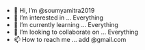 - 👋 Hi, I’m @soumyamitra2019
- 👀 I’m interested in ... Everything
- 🌱 I’m currently learning ... Everything
- 💞️ I’m looking to collaborate on ... Everything
- 📫 How to reach me ... add @gmail.com

<!---
soumyamitra2019/soumyamitra2019 is a ✨ special ✨ repository because its `README.md` (this file) appears on your GitHub profile.
You can click the Preview link to take a look at your changes.
--->

